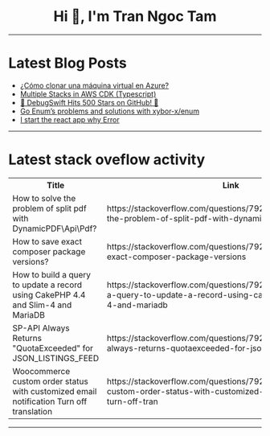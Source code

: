 <h1 align="center">Hi 👋, I'm Tran Ngoc Tam</h1>

---

# Latest Blog Posts 
<!-- BLOG-POST-LIST:START -->
- [¿Cómo clonar una máquina virtual en Azure?](https://dev.to/asjordi/como-clonar-una-maquina-virtual-en-azure-13hf)
- [Multiple Stacks in AWS CDK &lpar;Typescript&rpar;](https://dev.to/bijkler/multiple-stacks-in-aws-cdk-typescript-bic)
- [🚀 DebugSwift Hits 500 Stars on GitHub! 🎉](https://dev.to/maatheusgois/debugswift-hits-500-stars-on-github-2m5g)
- [Go Enum’s problems and solutions with xybor-x/enum](https://dev.to/huykingsofm/go-enums-problems-and-solutions-with-xybor-xenum-3e79)
- [I start the react app why Error](https://dev.to/boonchai_seksan_aa870f9f6/i-start-the-react-app-why-error-35m6)
<!-- BLOG-POST-LIST:END -->

---

# Latest stack oveflow activity
<table>
  <tr><th>Title</th><th>Link</th></tr>
  <!-- STACKOVERFLOW:START --><tr><td>How to solve the problem of split pdf with DynamicPDF\Api\Pdf?</td><td>https://stackoverflow.com/questions/79271817/how-to-solve-the-problem-of-split-pdf-with-dynamicpdf-api-pdf</td></tr><tr><td>How to save exact composer package versions?</td><td>https://stackoverflow.com/questions/79271807/how-to-save-exact-composer-package-versions</td></tr><tr><td>How to build a query to update a record using CakePHP 4.4 and Slim-4 and MariaDB</td><td>https://stackoverflow.com/questions/79271781/how-to-build-a-query-to-update-a-record-using-cakephp-4-4-and-slim-4-and-mariadb</td></tr><tr><td>SP-API Always Returns &quot;QuotaExceeded&quot; for JSON_LISTINGS_FEED</td><td>https://stackoverflow.com/questions/79271769/sp-api-always-returns-quotaexceeded-for-json-listings-feed</td></tr><tr><td>Woocommerce custom order status with customized email notification Turn off translation</td><td>https://stackoverflow.com/questions/79271656/woocommerce-custom-order-status-with-customized-email-notification-turn-off-tran</td></tr><!-- STACKOVERFLOW:END -->
</table>

---



